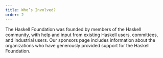 ```yaml
---
title: Who’s Involved?
order: 2
---
```

The Haskell Foundation was founded by members of the Haskell community, with help and input from existing Haskell users, committees, and industrial users. Our sponsors page includes information about the organizations who have generously provided support for the Haskell Foundation.
